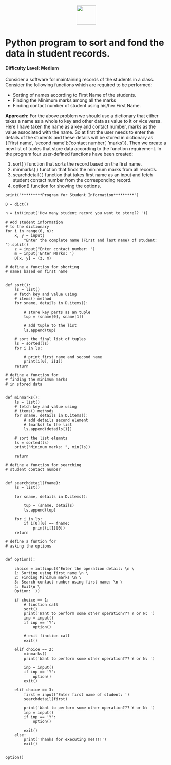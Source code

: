 <div align="center">
  <img height="60" src="https://user-images.githubusercontent.com/85709371/156916372-d8c1bbdd-5fe9-40d1-a250-5a1d4d454832.png">
</div>

# Python program to sort and fond the data in student records.
#### Difficulty Lavel: Medium

Consider a software for maintaining records of the students in a class. Consider the following functions which are required to be performed:

* Sorting of names according to First Name of the students.
* Finding the Minimum marks among all the marks
* Finding contact number of student using his/her First Name.

**Approach:** For the above problem we should use a dictionary that either takes a name as a whole to key and other data as value to it or vice versa. Here I have taken the name as a key and contact number, marks as the value associated with the name. So at first the user needs to enter the details of the students and these details will be stored in dictionary as {[‘first name’, ‘second name’]:(‘contact number’, ‘marks’)}. Then we create a new list of tuples that store data according to the function requirement. In the program four user-defined functions have been created:

1. sort( ) function that sorts the record based on the first name.
2. minmarks( ) function that finds the minimum marks from all records.
3. searchdetail( ) function that takes first name as an input and fetch student contact number from the corresponding record.
4. option() function for showing the options.

```Python3
print("*********Program for Student Information*********")

D = dict()

n = int(input('How many student record you want to store?? '))

# Add student information
# to the dictionary
for i in range(0, n):
    x, y = input(
        "Enter the complete name (First and last name) of student: ").split()
    z = input("Enter contact number: ")
    m = input('Enter Marks: ')
    D[x, y] = (z, m)

# define a function for shorting
# names based on first name


def sort():
    ls = list()
    # fetch key and value using
    # items() method
    for sname, details in D.items():

        # store key parts as an tuple
        tup = (sname[0], sname[1])

        # add tuple to the list
        ls.append(tup)

    # sort the final list of tuples
    ls = sorted(ls)
    for i in ls:

        # print first name and second name
        print(i[0], i[1])
    return

# define a function for
# finding the minimum marks
# in stored data


def minmarks():
    ls = list()
    # fetch key and value using
    # items() methods
    for sname, details in D.items():
        # add details second element
        # (marks) to the list
        ls.append(details[1])

    # sort the list elemnts
    ls = sorted(ls)
    print("Minimum marks: ", min(ls))

    return

# define a function for searching
# student contact number


def searchdetail(fname):
    ls = list()

    for sname, details in D.items():

        tup = (sname, details)
        ls.append(tup)

    for i in ls:
        if i[0][0] == fname:
            print(i[1][0])
    return

# define a funtion for
# asking the options


def option():

    choice = int(input('Enter the operation detail: \n \
    1: Sorting using first name \n \
    2: Finding Minimum marks \n \
    3: Search contact number using first name: \n \
    4: Exit\n \
    Option: '))

    if choice == 1:
        # finction call
        sort()
        print('Want to perform some other operation??? Y or N: ')
        inp = input()
        if inp == 'Y':
            option()

        # exit finction call
        exit()

    elif choice == 2:
        minmarks()
        print('Want to perform some other operation??? Y or N: ')

        inp = input()
        if inp == 'Y':
            option()
        exit()

    elif choice == 3:
        first = input('Enter first name of student: ')
        searchdetail(first)

        print('Want to perform some other operation??? Y or N: ')
        inp = input()
        if inp == 'Y':
            option()

        exit()
    else:
        print('Thanks for executing me!!!!')
        exit()


option()

```

